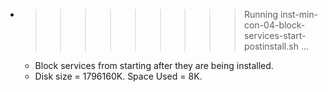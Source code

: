 * >>>>>>>>> Running inst-min-con-04-block-services-start-postinstall.sh ...
  * Block services from starting after they are being installed.
  * Disk size = 1796160K. Space Used = 8K.
